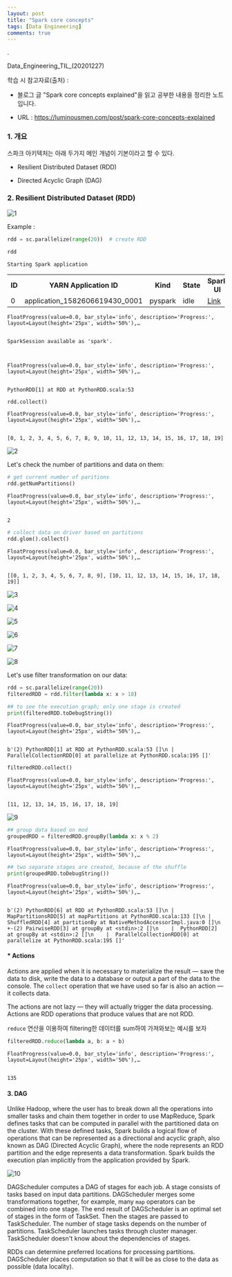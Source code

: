 ```yaml
---
layout: post
title: "Spark core concepts"
tags: [Data Engineering]
comments: true
---
```


.

Data_Engineering_TIL_(20201227)

학습 시 참고자료(출처) : 


- 블로그 글 "Spark core concepts explained"을 읽고 공부한 내용을 정리한 노트입니다.


- URL : https://luminousmen.com/post/spark-core-concepts-explained


### 1. 개요

스파크 아키텍처는 아래 두가지 메인 개념이 기본이라고 할 수 있다.

- Resilient Distributed Dataset (RDD)


- Directed Acyclic Graph (DAG)

### 2. Resilient Distributed Dataset (RDD)

![1](https://user-images.githubusercontent.com/41605276/103171172-4fb85080-488d-11eb-98ce-c7166a7aff1b.png)

Example :


```python
rdd = sc.parallelize(range(20))  # create RDD

rdd
```

    Starting Spark application
    


<table>
<tr><th>ID</th><th>YARN Application ID</th><th>Kind</th><th>State</th><th>Spark UI</th><th>Driver log</th><th>Current session?</th></tr><tr><td>0</td><td>application_1582606619430_0001</td><td>pyspark</td><td>idle</td><td><a target="_blank" href="http://ip-172-32-67-152.us-west-2.compute.internal:20888/proxy/application_1582606619430_0001/">Link</a></td><td><a target="_blank" href="http://ip-172-32-91-54.us-west-2.compute.internal:8042/node/containerlogs/container_1582606619430_0001_01_000001/livy">Link</a></td><td>✔</td></tr></table>



    FloatProgress(value=0.0, bar_style='info', description='Progress:', layout=Layout(height='25px', width='50%'),…


    SparkSession available as 'spark'.
    


    FloatProgress(value=0.0, bar_style='info', description='Progress:', layout=Layout(height='25px', width='50%'),…


    PythonRDD[1] at RDD at PythonRDD.scala:53


```python
rdd.collect()
```


    FloatProgress(value=0.0, bar_style='info', description='Progress:', layout=Layout(height='25px', width='50%'),…


    [0, 1, 2, 3, 4, 5, 6, 7, 8, 9, 10, 11, 12, 13, 14, 15, 16, 17, 18, 19]

![2](https://user-images.githubusercontent.com/41605276/103171211-a6258f00-488d-11eb-901d-8bda8cac77b0.png)

Let's check the number of partitions and data on them:


```python
# get current number of paritions
rdd.getNumPartitions()
```


    FloatProgress(value=0.0, bar_style='info', description='Progress:', layout=Layout(height='25px', width='50%'),…


    2


```python
# collect data on driver based on partitions
rdd.glom().collect()
```


    FloatProgress(value=0.0, bar_style='info', description='Progress:', layout=Layout(height='25px', width='50%'),…


    [[0, 1, 2, 3, 4, 5, 6, 7, 8, 9], [10, 11, 12, 13, 14, 15, 16, 17, 18, 19]]

![3](https://user-images.githubusercontent.com/41605276/103171238-e1c05900-488d-11eb-880f-76fc7ddafa18.png)

![4](https://user-images.githubusercontent.com/41605276/75301191-74165b80-587d-11ea-9adb-a3397fb88cbc.png)

![5](https://user-images.githubusercontent.com/41605276/103171260-25b35e00-488e-11eb-8658-fef655953ba9.png)

![6](https://user-images.githubusercontent.com/41605276/103171282-598e8380-488e-11eb-99a2-d3a3fd10fed6.png)

![7](https://user-images.githubusercontent.com/41605276/75324721-e6596100-58ba-11ea-823c-bbcafe75c9bd.png)

![8](https://user-images.githubusercontent.com/41605276/103171367-06690080-488f-11eb-88c5-e4c2dce12ca4.png)

Let's use filter transformation on our data:


```python
rdd = sc.parallelize(range(20))
filteredRDD = rdd.filter(lambda x: x > 10)

## to see the execution graph; only one stage is created
print(filteredRDD.toDebugString())
```


    FloatProgress(value=0.0, bar_style='info', description='Progress:', layout=Layout(height='25px', width='50%'),…


    b'(2) PythonRDD[1] at RDD at PythonRDD.scala:53 []\n |  ParallelCollectionRDD[0] at parallelize at PythonRDD.scala:195 []'


```python
filteredRDD.collect()
```


    FloatProgress(value=0.0, bar_style='info', description='Progress:', layout=Layout(height='25px', width='50%'),…


    [11, 12, 13, 14, 15, 16, 17, 18, 19]

![9](https://user-images.githubusercontent.com/41605276/103171409-66f83d80-488f-11eb-8c65-5fbb2177ba47.png)


```python
## group data based on mod
groupedRDD = filteredRDD.groupBy(lambda x: x % 2)
```


    FloatProgress(value=0.0, bar_style='info', description='Progress:', layout=Layout(height='25px', width='50%'),…



```python
## two separate stages are created, because of the shuffle
print(groupedRDD.toDebugString())
```


    FloatProgress(value=0.0, bar_style='info', description='Progress:', layout=Layout(height='25px', width='50%'),…


    b'(2) PythonRDD[6] at RDD at PythonRDD.scala:53 []\n |  MapPartitionsRDD[5] at mapPartitions at PythonRDD.scala:133 []\n |  ShuffledRDD[4] at partitionBy at NativeMethodAccessorImpl.java:0 []\n +-(2) PairwiseRDD[3] at groupBy at <stdin>:2 []\n    |  PythonRDD[2] at groupBy at <stdin>:2 []\n    |  ParallelCollectionRDD[0] at parallelize at PythonRDD.scala:195 []'

#### * Actions

Actions are applied when it is necessary to materialize the result — save the data to disk, write the data to a database or output a part of the data to the console. The `collect` operation that we have used so far is also an action — it collects data.

The actions are not lazy — they will actually trigger the data processing. Actions are RDD operations that produce values that are not RDD.

`reduce` 연산을 이용하여 filtering한 데이터를 sum하여 가져와보는 예시를 보자 


```python
filteredRDD.reduce(lambda a, b: a + b)
```


    FloatProgress(value=0.0, bar_style='info', description='Progress:', layout=Layout(height='25px', width='50%'),…


    135

#### 3. DAG

Unlike Hadoop, where the user has to break down all the operations into smaller tasks and chain them together in order to use MapReduce, Spark defines tasks that can be computed in parallel with the partitioned data on the cluster. With these defined tasks, Spark builds a logical flow of operations that can be represented as a directional and acyclic graph, also known as DAG (Directed Acyclic Graph), where the node represents an RDD partition and the edge represents a data transformation. Spark builds the execution plan implicitly from the application provided by Spark.

![10](https://user-images.githubusercontent.com/41605276/75401498-abe8d600-5945-11ea-8455-cbc1a8df36ad.png)

DAGScheduler computes a DAG of stages for each job. A stage consists of tasks based on input data partitions. DAGScheduler merges some transformations together, for example, many `map` operators can be combined into one stage. The end result of DAGScheduler is an optimal set of stages in the form of TaskSet. Then the stages are passed to TaskScheduler. The number of stage tasks depends on the number of partitions. TaskScheduler launches tasks through cluster manager. TaskScheduler doesn't know about the dependencies of stages.

RDDs can determine preferred locations for processing partitions. DAGScheduler places computation so that it will be as close to the data as possible (data locality).
